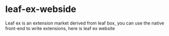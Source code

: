 # leaf-ex-webside
Leaf ex is an extension market derived from leaf box, you can use the native front-end to write extensions, here is leaf ex website
